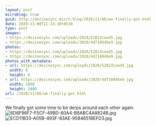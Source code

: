 ```yaml
---
layout: post
microblog: true
guid: http://dezinezync.micro.blog/2020/11/08/we-finally-got.html
date: 2020-11-08T11:23:30+0530
type: post
images:
- https://dezinezync.com/uploads/2020/52823ceed5.jpg
- https://dezinezync.com/uploads/2020/4d71894be9.jpg
photos:
- https://dezinezync.com/uploads/2020/52823ceed5.jpg
- https://dezinezync.com/uploads/2020/4d71894be9.jpg
photos_with_metadata:
- url: https://dezinezync.com/uploads/2020/52823ceed5.jpg
  width: 0
  height: 0
- url: https://dezinezync.com/uploads/2020/4d71894be9.jpg
  width: 1800
  height: 2400
url: /2020/11/08/we-finally-got.html
---
```

We finally got some time to be derps around each other again. 
![6D8F96F7-F5CF-49BD-80A4-B8ABC4A8824B.jpg](https://dezinezync.com/uploads/2020/52823ceed5.jpg)
![ECD11B33-A05B-493F-83AE-9584651BEFD3.jpg](https://dezinezync.com/uploads/2020/4d71894be9.jpg)
